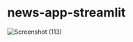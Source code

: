 # news-app-streamlit

![Screenshot (113)](https://github.com/DhairyaPatel1403/news-app-streamlit/assets/102598850/7114b2ae-8828-4482-9969-9ca51ff998c0)
